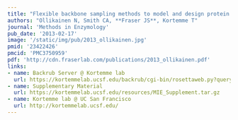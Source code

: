 ```yaml
---
title: "Flexible backbone sampling methods to model and design protein alternative conformations"
authors: "Ollikainen N, Smith CA, **Fraser JS**, Kortemme T"
journal: 'Methods in Enzymology'
pub_date: '2013-02-17'
image: '/static/img/pub/2013_ollikainen.jpg'
pmid: '23422426'
pmcid: 'PMC3750959'
pdf: 'http://cdn.fraserlab.com/publications/2013_ollikainen.pdf'
links:
- name: Backrub Server @ Kortemme lab
  url: https://kortemmelab.ucsf.edu/backrub/cgi-bin/rosettaweb.py?query=index
- name: Supplementary Material
  url: https://kortemmelab.ucsf.edu/resources/MIE_Supplement.tar.gz
- name: Kortemme lab @ UC San Francisco
  url: http://kortemmelab.ucsf.edu/
---
```

